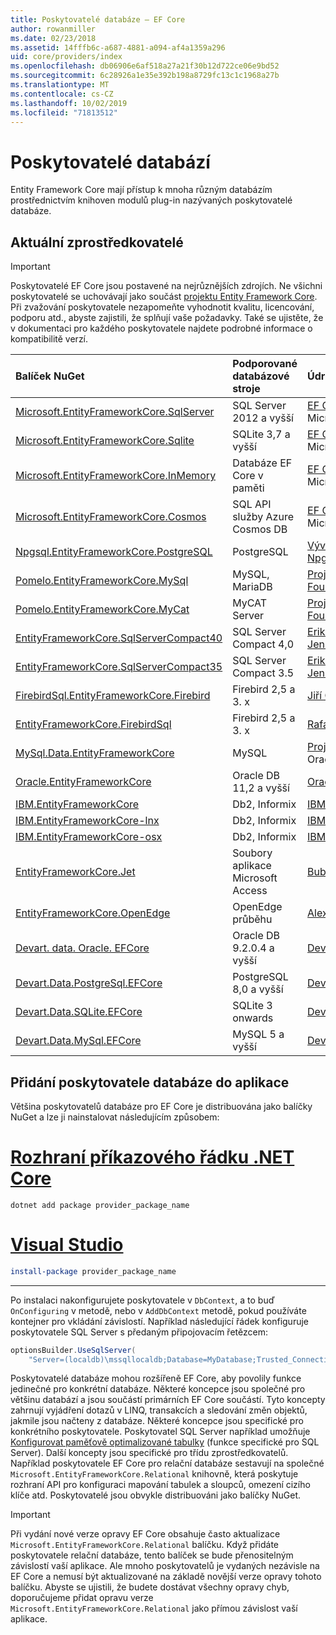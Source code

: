 ```yaml
---
title: Poskytovatelé databáze – EF Core
author: rowanmiller
ms.date: 02/23/2018
ms.assetid: 14fffb6c-a687-4881-a094-af4a1359a296
uid: core/providers/index
ms.openlocfilehash: db06906e6af518a27a21f30b12d722ce06e9bd52
ms.sourcegitcommit: 6c28926a1e35e392b198a8729fc13c1c1968a27b
ms.translationtype: MT
ms.contentlocale: cs-CZ
ms.lasthandoff: 10/02/2019
ms.locfileid: "71813512"
---
```

# <a name="database-providers"></a>Poskytovatelé databází

Entity Framework Core mají přístup k mnoha různým databázím prostřednictvím knihoven modulů plug-in nazývaných poskytovatelé databáze.

## <a name="current-providers"></a>Aktuální zprostředkovatelé
> [!IMPORTANT]  
> Poskytovatelé EF Core jsou postavené na nejrůznějších zdrojích. Ne všichni poskytovatelé se uchovávají jako součást [projektu Entity Framework Core](https://github.com/aspnet/EntityFrameworkCore). Při zvažování poskytovatele nezapomeňte vyhodnotit kvalitu, licencování, podporu atd., abyste zajistili, že splňují vaše požadavky. Také se ujistěte, že v dokumentaci pro každého poskytovatele najdete podrobné informace o kompatibilitě verzí.

| Balíček NuGet                                                                                                        | Podporované databázové stroje | Údržba/dodavatel                                                           | Poznámky/požadavky | Užitečné odkazy                                                                                                                                                                                       |
|:---------------------------------------------------------------------------------------------------------------------|:---------------------------|:------------------------------------------------------------------------------|:---------------------|:---------------------------------------------------------------------------------------------------------------------------------------------------------------------------------------------------|
| [Microsoft.EntityFrameworkCore.SqlServer](https://www.nuget.org/packages/Microsoft.EntityFrameworkCore.SqlServer)    | SQL Server 2012 a vyšší    | [EF Core projekt](https://github.com/aspnet/EntityFrameworkCore/) Microsoft |                      | [doc](xref:core/providers/sql-server/index)                                                                                                                                                       |
| [Microsoft.EntityFrameworkCore.Sqlite](https://www.nuget.org/packages/Microsoft.EntityFrameworkCore.Sqlite)          | SQLite 3,7 a vyšší         | [EF Core projekt](https://github.com/aspnet/EntityFrameworkCore/) Microsoft |                      | [doc](xref:core/providers/sqlite/index)                                                                                                                                                           |
| [Microsoft.EntityFrameworkCore.InMemory](https://www.nuget.org/packages/Microsoft.EntityFrameworkCore.InMemory)      | Databáze EF Core v paměti | [EF Core projekt](https://github.com/aspnet/EntityFrameworkCore/) Microsoft | Pouze pro testování     | [doc](xref:core/providers/in-memory/index)                                                                                                                                                        |
| [Microsoft.EntityFrameworkCore.Cosmos](https://www.nuget.org/packages/Microsoft.EntityFrameworkCore.Cosmos)          | SQL API služby Azure Cosmos DB    | [EF Core projekt](https://github.com/aspnet/EntityFrameworkCore/) Microsoft |                      | [doc](xref:core/providers/cosmos/index)                                                                                         |
| [Npgsql.EntityFrameworkCore.PostgreSQL](https://www.nuget.org/packages/Npgsql.EntityFrameworkCore.PostgreSQL)        | PostgreSQL                 | [Vývojový tým Npgsql](https://github.com/npgsql)                          |                      | [doc](http://www.npgsql.org/efcore/index.html)                                                                                                                                                    |
| [Pomelo.EntityFrameworkCore.MySql](https://www.nuget.org/packages/Pomelo.EntityFrameworkCore.MySql)                  | MySQL, MariaDB             | [Projekt pomelo Foundation](https://github.com/PomeloFoundation)              |                      | [Tool](https://github.com/PomeloFoundation/Pomelo.EntityFrameworkCore.MySql/blob/master/README.md)                                                                                               |
| [Pomelo.EntityFrameworkCore.MyCat](https://www.nuget.org/packages/Pomelo.EntityFrameworkCore.MyCat)                  | MyCAT Server               | [Projekt pomelo Foundation](https://github.com/PomeloFoundation)              | Pouze předběžné verze      | [Tool](https://github.com/PomeloFoundation/Pomelo.EntityFrameworkCore.MyCat/blob/master/README.md)                                                                                               |
| [EntityFrameworkCore.SqlServerCompact40](https://www.nuget.org/packages/EntityFrameworkCore.SqlServerCompact40)      | SQL Server Compact 4,0     | [Erik Ejlskov Jensen](https://github.com/ErikEJ/)                             | .NET Framework       | [wiki](https://github.com/ErikEJ/EntityFramework.SqlServerCompact/wiki/Using-EF-Core-with-SQL-Server-Compact-in-Traditional-.NET-Applications)                                                     |
| [EntityFrameworkCore.SqlServerCompact35](https://www.nuget.org/packages/EntityFrameworkCore.SqlServerCompact35)      | SQL Server Compact 3.5     | [Erik Ejlskov Jensen](https://github.com/ErikEJ/)                             | .NET Framework       | [wiki](https://github.com/ErikEJ/EntityFramework.SqlServerCompact/wiki/Using-EF-Core-with-SQL-Server-Compact-in-Traditional-.NET-Applications)                                                     |
| [FirebirdSql.EntityFrameworkCore.Firebird](https://www.nuget.org/packages/FirebirdSql.EntityFrameworkCore.Firebird/) | Firebird 2,5 a 3. x       | [Jiří Činčura](https://github.com/cincuranet)                                 |                      | [doc](https://github.com/cincuranet/FirebirdSql.Data.FirebirdClient/blob/master/Provider/docs/entity-framework-core.md)                                                                           |
| [EntityFrameworkCore.FirebirdSql](https://www.nuget.org/packages/EntityFrameworkCore.FirebirdSql/)                   | Firebird 2,5 a 3. x       | [Rafael Almeida](https://github.com/ralmsdeveloper)                           |                      | [wiki](https://github.com/ralmsdeveloper/EntityFrameworkCore.FirebirdSQL/wiki)                                                                                                                     |
| [MySql.Data.EntityFrameworkCore](https://www.nuget.org/packages/MySql.Data.EntityFrameworkCore)                      | MySQL                      | [Projekt MySQL](http://dev.mysql.com) Oracle                                |                      | [doc](https://dev.mysql.com/doc/connector-net/en/connector-net-entityframework-core.html)                                                                                                         |
| [Oracle.EntityFrameworkCore](https://www.nuget.org/packages/Oracle.EntityFrameworkCore/)                             | Oracle DB 11,2 a vyšší     | [Oracle](https://www.oracle.com/technetwork/topics/dotnet/)                   | Předběžná verze           | [webu](https://www.oracle.com/technetwork/topics/dotnet/)                                                                                                                                       |
| [IBM.EntityFrameworkCore](https://www.nuget.org/packages/IBM.EntityFrameworkCore)                                    | Db2, Informix              | [IBM](https://ibm.com)                                                        | Verze Windows      | [blog](https://www.ibm.com/developerworks/community/blogs/96960515-2ea1-4391-8170-b0515d08e4da/entry/Creating_Entity_Data_Model_using_IBM_Data_Server_providers_for_Entity_Framework_Core?lang=en) |
| [IBM.EntityFrameworkCore-lnx](https://www.nuget.org/packages/IBM.EntityFrameworkCore-lnx)                            | Db2, Informix              | [IBM](https://ibm.com)                                                        | Verze systému Linux        | [blog](https://www.ibm.com/developerworks/community/blogs/96960515-2ea1-4391-8170-b0515d08e4da/entry/Creating_Entity_Data_Model_using_IBM_Data_Server_providers_for_Entity_Framework_Core?lang=en) |
| [IBM.EntityFrameworkCore-osx](https://www.nuget.org/packages/IBM.EntityFrameworkCore-osx)                            | Db2, Informix              | [IBM](https://ibm.com)                                                        | verze macOS        | [blog](https://www.ibm.com/developerworks/community/blogs/96960515-2ea1-4391-8170-b0515d08e4da/entry/Creating_Entity_Data_Model_using_IBM_Data_Server_providers_for_Entity_Framework_Core?lang=en) |
| [EntityFrameworkCore.Jet](https://www.nuget.org/packages/EntityFrameworkCore.Jet/)                                   | Soubory aplikace Microsoft Access     | [Bubi](https://github.com/bubibubi)                                           | .NET Framework       | [Tool](https://github.com/bubibubi/EntityFrameworkCore.Jet/blob/master/docs/README.md)                                                                                                           |
| [EntityFrameworkCore.OpenEdge](https://www.nuget.org/packages/EntityFrameworkCore.OpenEdge/)                         | OpenEdge průběhu          | [Alex Wiese](https://github.com/alexwiese)                                    |                      | [Tool](https://github.com/alexwiese/EntityFrameworkCore.OpenEdge/blob/master/README.md)                                                                                                          |
| [Devart. data. Oracle. EFCore](https://www.nuget.org/packages/Devart.Data.Oracle.EFCore/)                               | Oracle DB 9.2.0.4 a vyšší  | [DevArt](https://www.devart.com/)                                             | Hrazen                 | [doc](https://www.devart.com/dotconnect/oracle/docs/)                                                                                                                                             |
| [Devart.Data.PostgreSql.EFCore](https://www.nuget.org/packages/Devart.Data.PostgreSql.EFCore/)                       | PostgreSQL 8,0 a vyšší     | [DevArt](https://www.devart.com/)                                             | Hrazen                 | [doc](https://www.devart.com/dotconnect/postgresql/docs/)                                                                                                                                         |
| [Devart.Data.SQLite.EFCore](https://www.nuget.org/packages/Devart.Data.SQLite.EFCore/)                               | SQLite 3 onwards           | [DevArt](https://www.devart.com/)                                             | Hrazen                 | [doc](https://www.devart.com/dotconnect/sqlite/docs/)                                                                                                                                             |
| [Devart.Data.MySql.EFCore](https://www.nuget.org/packages/Devart.Data.MySql.EFCore/)                                 | MySQL 5 a vyšší            | [DevArt](https://www.devart.com/)                                             | Hrazen                 | [doc](https://www.devart.com/dotconnect/mysql/docs/)                                                                                                                                              |

## <a name="adding-a-database-provider-to-your-application"></a>Přidání poskytovatele databáze do aplikace

Většina poskytovatelů databáze pro EF Core je distribuována jako balíčky NuGet a lze ji nainstalovat následujícím způsobem:

# <a name="net-core-clitabdotnet-core-cli"></a>[Rozhraní příkazového řádku .NET Core](#tab/dotnet-core-cli)

``` console
dotnet add package provider_package_name
```

# <a name="visual-studiotabvs"></a>[Visual Studio](#tab/vs)

``` powershell
install-package provider_package_name
```

***

Po instalaci nakonfigurujete poskytovatele v `DbContext`, a to buď `OnConfiguring` v metodě, nebo v `AddDbContext` metodě, pokud používáte kontejner pro vkládání závislostí.
Například následující řádek konfiguruje poskytovatele SQL Server s předaným připojovacím řetězcem:

``` csharp
optionsBuilder.UseSqlServer(
    "Server=(localdb)\mssqllocaldb;Database=MyDatabase;Trusted_Connection=True;");
```  

Poskytovatelé databáze mohou rozšířeně EF Core, aby povolily funkce jedinečné pro konkrétní databáze.
Některé koncepce jsou společné pro většinu databází a jsou součástí primárních EF Core součástí.
Tyto koncepty zahrnují vyjádření dotazů v LINQ, transakcích a sledování změn objektů, jakmile jsou načteny z databáze.
Některé koncepce jsou specifické pro konkrétního poskytovatele.
Poskytovatel SQL Server například umožňuje [Konfigurovat paměťově optimalizované tabulky](xref:core/providers/sql-server/memory-optimized-tables) (funkce specifické pro SQL Server).
Další koncepty jsou specifické pro třídu zprostředkovatelů.
Například poskytovatele EF Core pro relační databáze sestavují na společné `Microsoft.EntityFrameworkCore.Relational` knihovně, která poskytuje rozhraní API pro konfiguraci mapování tabulek a sloupců, omezení cizího klíče atd. Poskytovatelé jsou obvykle distribuováni jako balíčky NuGet.

> [!IMPORTANT]  
> Při vydání nové verze opravy EF Core obsahuje často aktualizace `Microsoft.EntityFrameworkCore.Relational` balíčku.
> Když přidáte poskytovatele relační databáze, tento balíček se bude přenositelným závislostí vaší aplikace.
> Ale mnoho poskytovatelů je vydaných nezávisle na EF Core a nemusí být aktualizované na základě novější verze opravy tohoto balíčku.
> Abyste se ujistili, že budete dostávat všechny opravy chyb, doporučujeme přidat opravu verze `Microsoft.EntityFrameworkCore.Relational` jako přímou závislost vaší aplikace.
